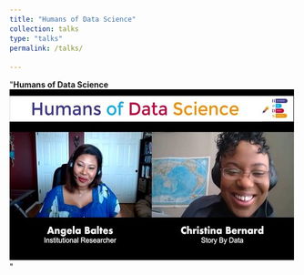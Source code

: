 ```yaml
---
title: "Humans of Data Science"
collection: talks
type: "talks"
permalink: /talks/

---
```

"**Humans of Data Science**<br/>[![Humans of Data Science](https://github.com/angelabaltes/angelabaltes.github.io/blob/master/images/Humans%20of%20Data%20Science_500_300.jpg)](https://www.youtube.com/watch?v=irdpwyfJqPU)"

